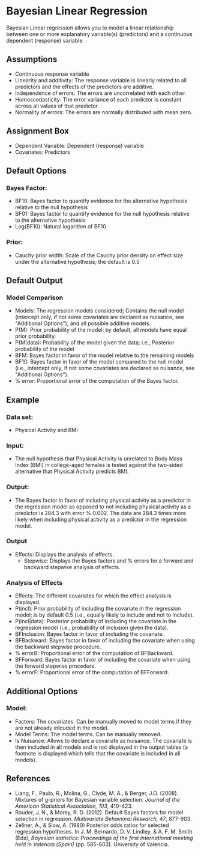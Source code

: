 Bayesian Linear Regression
==========================

Bayesian Linear regression allows you to model a linear relationship between one or more explanatory variable(s) (predictors) and a continuous dependent (response) variable.

Assumptions
-----------
- Continuous response variable 
- Linearity and additivity: The response variable is linearly related to all predictors and the effects of the predictors are additive.
- Independence of errors: The errors are uncorrelated with each other.
- Homoscedasticity: The error variance of each predictor is constant across all values of that predictor.
- Normality of errors: The errors are normally distributed with mean zero.

Assignment Box
-------
- Dependent Variable: Dependent (response) variable
- Covariates: Predictors

Default Options
-------
### Bayes Factor:
- BF10: Bayes factor to quantify evidence for the alternative hypothesis relative to the null hypothesis
- BF01: Bayes factor to quantify evidence for the null hypothesis relative to the alternative hypothesis
- Log(BF10): Natural logarithm of BF10

### Prior:
- Cauchy prior width: Scale of the Cauchy prior density on effect size under the alternative hypothesis; the default is 0.5

Default Output
-------

### Model Comparison
- Models: The regression models considered; Contains the null model (intercept only, if not some covariates are declared as nuisance, see "Additional Options"), and all possible additive models.
- P(M): Prior probability of the model; by default, all models have equal prior probability.
- P(M|data): Probability of the model given the data; i.e., Posterior probability of the model
- BFM: Bayes factor in favor of the model relative to the remaining models
- BF10: Bayes factor in favor of the model compared to the null model (i.e., intercept only, if not some covariates are declared as nuisance, see "Additional Options").
- % error: Proportional error of the computation of the Bayes factor.

Example
-------
### Data set: 
- Physical Activity and BMI

### Input: 
- The null hypothesis that Physical Activity is unrelated to Body Mass Index (BMI) in college-aged females is tested against
the two-sided alternative that Physical Activity predicts BMI.

### Output: 
- The Bayes factor in favor of including physical activity as a predictor in the regression model as opposed to not including physical activity as a predictor is 284.3 with error % 0.002. The data are 284.3 times more likely when including physical activity as a predictor in the regression model.



### Output
- Effects: Displays the analysis of effects.
    - Stepwise: Displays the Bayes factors and % errors for a forward and backward stepwise analysis of effects.
 
 
 
### Analysis of Effects
- Effects: The different covariates for which the effect analysis is displayed.
- P(incl): Prior probability of including the covariate in the regression model; is by default 0.5 (i.e., equally likely to include and not to include).
- P(incl|data): Posterior probability of including the covariate in the regression model (i.e., probability of inclusion given the data).
- BFInclusion: Bayes factor in favor of including the covariate.
- BFBackward: Bayes factor in favor of including the covariate when using the backward stepwise procedure.
- % errorB: Proportional error of the computation of BFBackward.
- BFForward: Bayes factor in favor of including the covariate when using the forward stepwise procedure.
- % errorF: Proportional error of the computation of BFForward.

Additional Options
-------
### Model:
- Factors: The covariates. Can be manually moved to model terms if they are not already inlcuded in the model.
- Model Terms: The model terms. Can be manually removed.
- Is Nuisance: Allows to declare a covariate as nuisance. The covariate is then included in all models and is not displayed in the output tables (a footnote is displayed which tells that the covariate is included in all models).

References
-------
- Liang, F., Paulo, R., Molina, G., Clyde, M. A., & Berger, J.O. (2008). Mixtures of g-priors for Bayesian variable selection. *Journal of the American Statistical Association, 103*, 410-423.
- Rouder, J. N., & Morey, R. D. (2012). Default Bayes factors for model selection in regression. *Multivariate Behavioral Research, 47*, 877-903.
- Zellner, A., & Siow, A. (1980) Posterior odds ratios for selected regression hypotheses. In J. M. Bernardo, D. V. Lindley, & A. F. M. Smith (Eds), *Bayesian statistics: Proceedings of the first international meeting held in Valencia (Spain)* (pp. 585-603). University of Valencia.